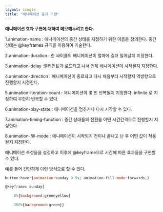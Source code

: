 ```yaml
---
layout: single
title: "애니메이션 효과 구현"
---
```


**애니메이션 효과 구현에 대하여 메모해두려고 한다.**

1.animation-name : 애니메이션의 중간 상태를 지정하기 위한 이름을 정의한다. 중간 상태는 @keyframes 규칙을 이용하여 기술한다.

2.animation-duration : 한 싸이클의 애니메이션이 얼마에 걸쳐 일어날지 지정한다.

3.animation-delay :엘리먼트가 로드되고 나서 언제 애니메이션이 시작될지 지정한다.

4.animation-direction : 애니메이션이 종료되고 다시 처음부터 시작할지 역방향으로 진행할지 지정한다.

5.animation-iteration-count : 애니메이션이 몇 번 반복될지 지정한다. infinite 로 지정하여 무한히 반복할 수 있다.

6.animation-play-state : 애니메이션을 멈추거나 다시 시작할 수 있다.

7.animation-timing-function : 중간 상태들의 전환을 어떤 시간간격으로 진행할지 지정한다.

8.animation-fill-mode : 애니메이션이 시작되기 전이나 끝나고 난 후 어떤 값이 적용될지 지정한다.



애니메이션 속성들을 설정하고 이후에 @keyframe으로 시간에 따른 효과들을 구현할 수 있다. 

예를 들어 간단하게 이런 방식으로 할 수 있다.

```javascript
button:hover{animation:sunday 0.5s; animation-fill-mode:forwards;}

@keyframes sunday{
    
    0%{background:greenyellow}
    
    100%{background:green}}
```
